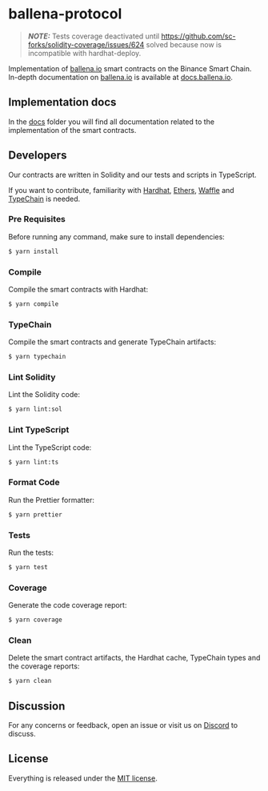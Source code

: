 # ballena-protocol

> **_NOTE:_** Tests coverage deactivated until https://github.com/sc-forks/solidity-coverage/issues/624 solved because now is incompatible with hardhat-deploy.

Implementation of [ballena.io](https://ballena.io) smart contracts on the Binance Smart Chain. In-depth documentation on [ballena.io](https://ballena.io) is available at [docs.ballena.io](https://docs.ballena.io).

## Implementation docs

In the [docs](./docs/) folder you will find all documentation related to the implementation of the smart contracts.

## Developers

Our contracts are written in Solidity and our tests and scripts in TypeScript.

If you want to contribute, familiarity with [Hardhat](https://github.com/nomiclabs/hardhat), [Ethers](https://github.com/ethers-io/ethers.js),
[Waffle](https://github.com/EthWorks/Waffle) and [TypeChain](https://github.com/ethereum-ts/TypeChain) is needed.

### Pre Requisites

Before running any command, make sure to install dependencies:

```sh
$ yarn install
```

### Compile

Compile the smart contracts with Hardhat:

```sh
$ yarn compile
```

### TypeChain

Compile the smart contracts and generate TypeChain artifacts:

```sh
$ yarn typechain
```

### Lint Solidity

Lint the Solidity code:

```sh
$ yarn lint:sol
```

### Lint TypeScript

Lint the TypeScript code:

```sh
$ yarn lint:ts
```

### Format Code

Run the Prettier formatter:

```sh
$ yarn prettier
```

### Tests

Run the tests:

```sh
$ yarn test
```

### Coverage

Generate the code coverage report:

```sh
$ yarn coverage
```

### Clean

Delete the smart contract artifacts, the Hardhat cache, TypeChain types and the coverage reports:

```sh
$ yarn clean
```

## Discussion

For any concerns or feedback, open an issue or visit us on [Discord](https://discord.gg/fWwyskse2Z) to discuss.

## License

Everything is released under the [MIT license](./LICENSE).
